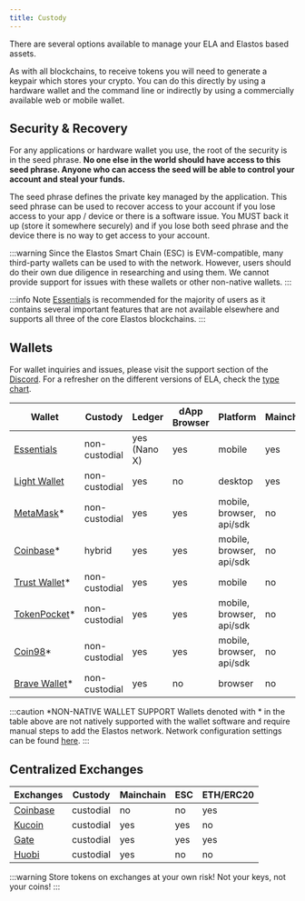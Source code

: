 ```yaml
---
title: Custody
---
```


There are several options available to manage your ELA and Elastos based assets.

As with all blockchains, to receive tokens you will need to generate a keypair which stores your crypto. You can do this directly by using a hardware wallet and the command line or indirectly by using a commercially available web or mobile wallet.

## Security & Recovery

For any applications or hardware wallet you use, the root of the security is in the seed phrase. **No one else in the world should have access to this seed phrase. Anyone who can access the seed will be able to control your account and steal your funds.**

The seed phrase defines the private key managed by the application. This seed phrase can be used to recover access to your account if you lose access to your app / device or there is a software issue. You MUST back it up (store it somewhere securely) and if you lose both seed phrase and the device there is no way to get access to your account.

:::warning
Since the Elastos Smart Chain (ESC) is EVM-compatible, many third-party wallets can be used to with the network. However, users should do their own due diligence in researching and using them. We cannot provide support for issues with these wallets or other non-native wallets.
:::

:::info Note
[Essentials](../essentials) is recommended for the majority of users as it contains several important features that are not available elsewhere and supports all three of the core Elastos blockchains.
:::

## Wallets

For wallet inquiries and issues, please visit the support section of the [Discord](https://discord.gg/elastos). For a refresher on the different versions of ELA, check the [type chart](../types).

| Wallet                                                                          | Custody       | Ledger       | dApp Browser | Platform                 | Mainchain | ESC | ETH/ERC20 |
| ------------------------------------------------------------------------------- | ------------- | ------------ | ------------ | ------------------------ | --------- | --- | --------- |
| [Essentials](https://elastos.info/essentials-the-super-wallet/)                 | non-custodial | yes (Nano X) | yes          | mobile                   | yes       | yes | yes       |
| [Light Wallet](https://github.com/cyber-republic/elastos-light-wallet/releases) | non-custodial | yes          | no           | desktop                  | yes       | no  | no        |
| [MetaMask](https://metamask.io/)\*                                              | non-custodial | yes          | yes          | mobile, browser, api/sdk | no        | yes | yes       |
| [Coinbase](https://www.coinbase.com/wallet)\*                                   | hybrid        | yes          | yes          | mobile, browser, api/sdk | no        | yes | yes       |
| [Trust Wallet](https://trustwallet.com/)\*                                      | non-custodial | yes          | yes          | mobile                   | no        | yes | yes       |
| [TokenPocket](https://www.tokenpocket.pro/en)\*                                 | non-custodial | yes          | yes          | mobile, browser, api/sdk | no        | yes | yes       |
| [Coin98](https://coin98.com/wallet)\*                                           | non-custodial | yes          | yes          | mobile, browser, api/sdk | no        | yes | yes       |
| [Brave Wallet](https://brave.com/wallet/)\*                                     | non-custodial | yes          | no           | browser                  | no        | yes | yes       |

:::caution \*NON-NATIVE WALLET SUPPORT
Wallets denoted with \* in the table above are not natively supported with the wallet software and require manual steps to add the Elastos network. Network configuration settings can be found [here](../providers).
:::

## Centralized Exchanges

| Exchanges                        | Custody   | Mainchain | ESC | ETH/ERC20 |
| -------------------------------- | --------- | --------- | --- | --------- |
| [Coinbase](https://coinbase.com) | custodial | no        | no  | yes       |
| [Kucoin](https://kucoin.com)     | custodial | yes       | yes | no        |
| [Gate](https://gate.io/)         | custodial | yes       | yes | yes       |
| [Huobi](https://huobi.com)       | custodial | yes       | no  | no        |

:::warning
Store tokens on exchanges at your own risk! Not your keys, not your coins!
:::
